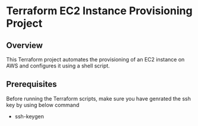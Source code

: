 # Terraform EC2 Instance Provisioning Project

## Overview

This Terraform project automates the provisioning of an EC2 instance on AWS and configures it using a shell script.

## Prerequisites

Before running the Terraform scripts, make sure you have genrated the ssh key by using below command

- ssh-keygen
